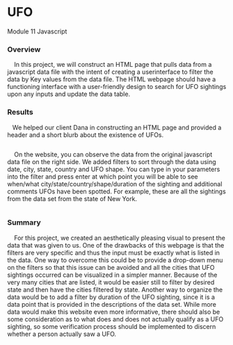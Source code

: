 # UFO
Module 11 Javascript

### Overview
&nbsp;&nbsp;&nbsp;&nbsp;In this project, we will construct an HTML page that pulls data from a javascript data file with the intent of creating a userinterface to filter the data by Key values from the data file. The HTML webpage should have a functioning interface with a user-friendly design to search for UFO sightings upon any inputs and update the data table.

### Results
&nbsp;&nbsp;&nbsp;We helped our client Dana in constructing an HTML page and provided a header and a short blurb about the existence of UFOs.

![]()

&nbsp;&nbsp;&nbsp;&nbsp;On the website, you can observe the data from the original javascript data file on the right side. We added filters to sort through the data using date, city, state, country and UFO shape. You can type in your parameters into the filter and press enter at which point you will be able to see when/what city/state/country/shape/duration of the sighting and additional comments UFOs have been spotted. For example, these are all the sightings from the data set from the state of New York.

![]()

### Summary
&nbsp;&nbsp;&nbsp;&nbsp;For this project, we created an aesthetically pleasing visual to present the data that was given to us. One of the drawbacks of this webpage is that the filters are very specific and thus the input must be exactly what is listed in the data. One way to overcome this could be to provide a drop-down menu on the filters so that this issue can be avoided and all the cities that UFO sightings occurred can be visualized in a simpler manner. Because of the very many cities that are listed, it would be easier still to filter by desired state and then have the cities filtered by state. Another way to organize the data would be to add a filter by duration of the UFO sighting, since it is a data point that is provided in the descriptions of the data set. While more data would make this website even more informative, there should also be some consideration as to what does and does not actually qualify as a UFO sighting, so some verification process should be implemented to discern whether a person actually saw a UFO.
